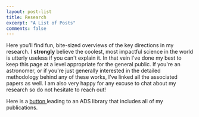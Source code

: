 ```yaml
---
layout: post-list
title: Research
excerpt: "A List of Posts"
comments: false
---
```

Here you’ll find fun, bite-sized overviews of the key directions in my research. I <b>strongly</b> believe the coolest, most impactful science in the world is utterly useless if you can't explain it. In that vein I've done my best to keep this page at a level appropriate for the general public. If you're an astronomer, or if you're just generally interested in the detailed methodology behind any of these works, I've linked all the associated papers as well. I am also very happy for any excuse to chat about my research so do not hesitate to reach out!

Here is a <a class="btn" href="https://ui.adsabs.harvard.edu/user/libraries/w1612yBmSPmrRy2smeA3ow"> button </a> leading to an ADS library that includes all of my publications.

